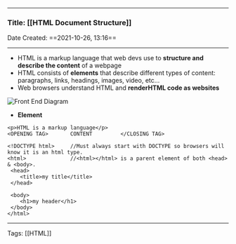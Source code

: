 --------

### Title: [[HTML Document Structure]]
Date Created: ==2021-10-26, 13:16==

--------

- HTML is a markup language that web devs use to **structure and describe the content** of a webpage
- HTML consists of **elements** that describe different types of content: paragraphs, links, headings, images, video, etc...
- Web browsers understand HTML and **renderHTML code as websites**

![Front End Diagram](https://i.gyazo.com/bd4f97d7ff4270c0bf0a64c4b1555e0e.png)

- **Element**
```
<p>HTML is a markup language</p>
<OPENING TAG>		CONTENT			</CLOSING TAG>
```


```
<!DOCTYPE html>		//Must always start with DOCTYPE so browsers will know it is an html type.
<html>				//<html></html> is a parent element of both <head> & <body>.
 <head>
 	<title>my title</title>
 </head>
 
 <body>
 	<h1>my header</h1>
 </body>
</html>
```

--------
Tags: [[HTML]]
